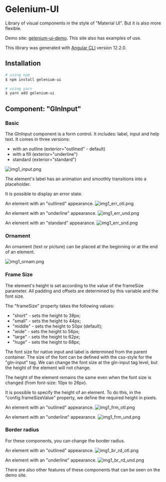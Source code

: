 # Gelenium-UI

Library of visual components in the style of "Material UI".
But it is also more flexible.

Demo site: [gelenium-ui-demo](https://alx-melnichuk.github.io/gelenium-ui-demo/).
This site also has examples of use.

This library was generated with [Angular CLI](https://github.com/angular/angular-cli) version 12.2.0.

## Installation

```bash
# using npm
$ npm install gelenium-ui

# using yarn
$ yarn add gelenium-ui
```

## Component: "GlnInput"

### Basic
The GlnInput component is a form control. It includes: label, input and help text.
It comes in three versions:

- with an outline (exterior="outlined" - default)
- with a fill (exterior="underline")
- standard (exterior="standard")

![img1_input.png](https://raw.githubusercontent.com/alx-melnichuk/gelenium-ui/master/img1_input.png)
                
The element's label has an animation and smoothly transitions into a placeholder.

It is possible to display an error state.

An element with an "outlined" appearance.
![img1_err_otl.png](https://raw.githubusercontent.com/alx-melnichuk/gelenium-ui/master/img1_err_otl.png)

An element with an "underline" appearance.
![img1_err_und.png](https://raw.githubusercontent.com/alx-melnichuk/gelenium-ui/master/img1_err_und.png)

An element with an "standard" appearance.
![img1_err_snd.png](https://raw.githubusercontent.com/alx-melnichuk/gelenium-ui/master/img1_err_snd.png)

### Ornament

An ornament (text or picture) can be placed at the beginning or at the end of an element.

![img1_ornam.png](https://raw.githubusercontent.com/alx-melnichuk/gelenium-ui/master/img1_ornam.png)


### Frame Size

The element's height is set according to the value of the frameSize parameter. 
All padding and offsets are determined by this variable and the font size.

The "frameSize" property takes the following values:
- "short" - sets the height to 38px;
- "small" - sets the height to 44px;
- "middle" - sets the height to 50px (default);
- "wide" - sets the height to 56px;
- "large" - sets the height to 62px;
- "huge" - sets the height to 68px;

The font size for native input and label is determined from the parent container.
The size of the font can be defined with the css-style for the "gln-input" tag.
We can change the font size at the gln-input tag level, but the height of the element will not change.

The height of the element remains the same even when the font size is changed (from font-size: 10px to 26px).

It is possible to specify the height of an element. To do this, in the "config.frameSizeValue" property, we define the required height in pixels.

An element with an "outlined" appearance.
![img1_frm_otl.png](https://raw.githubusercontent.com/alx-melnichuk/gelenium-ui/master/img1_frm_otl.png)

An element with an "underline" appearance.
![img1_frm_und.png](https://raw.githubusercontent.com/alx-melnichuk/gelenium-ui/master/img1_frm_und.png)


### Border radius

For these components, you can change the border radius.

An element with an "outlined" appearance.
![img1_br_rd_otl.png](https://raw.githubusercontent.com/alx-melnichuk/gelenium-ui/master/img1_br_rd_otl.png)

An element with an "underline" appearance.
![img1_br_rd_und.png](https://raw.githubusercontent.com/alx-melnichuk/gelenium-ui/master/img1_br_rd_und.png)

There are also other features of these components that can be seen on the demo site.
